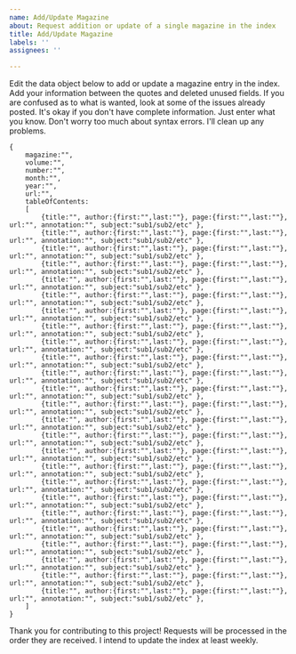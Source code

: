 ```yaml
---
name: Add/Update Magazine
about: Request addition or update of a single magazine in the index
title: Add/Update Magazine
labels: ''
assignees: ''

---
```

Edit the data object below to add or update a magazine entry in the index.  Add your information between the quotes and deleted unused fields.  If you are confused as to what is wanted, look at some of the issues already posted.  It's okay if you don't have complete information.  Just enter what you know.  Don't worry too much about syntax errors.  I'll clean up any problems.
```
{
	magazine:"",
	volume:"",
	number:"",
	month:"",
	year:"",
	url:"",
	tableOfContents:
	[
		{title:"", author:{first:"",last:""}, page:{first:"",last:""}, url:"", annotation:"", subject:"sub1/sub2/etc" },
		{title:"", author:{first:"",last:""}, page:{first:"",last:""}, url:"", annotation:"", subject:"sub1/sub2/etc" },
		{title:"", author:{first:"",last:""}, page:{first:"",last:""}, url:"", annotation:"", subject:"sub1/sub2/etc" },
		{title:"", author:{first:"",last:""}, page:{first:"",last:""}, url:"", annotation:"", subject:"sub1/sub2/etc" },
		{title:"", author:{first:"",last:""}, page:{first:"",last:""}, url:"", annotation:"", subject:"sub1/sub2/etc" },
		{title:"", author:{first:"",last:""}, page:{first:"",last:""}, url:"", annotation:"", subject:"sub1/sub2/etc" },
		{title:"", author:{first:"",last:""}, page:{first:"",last:""}, url:"", annotation:"", subject:"sub1/sub2/etc" },
		{title:"", author:{first:"",last:""}, page:{first:"",last:""}, url:"", annotation:"", subject:"sub1/sub2/etc" },
		{title:"", author:{first:"",last:""}, page:{first:"",last:""}, url:"", annotation:"", subject:"sub1/sub2/etc" },
		{title:"", author:{first:"",last:""}, page:{first:"",last:""}, url:"", annotation:"", subject:"sub1/sub2/etc" },
		{title:"", author:{first:"",last:""}, page:{first:"",last:""}, url:"", annotation:"", subject:"sub1/sub2/etc" },
		{title:"", author:{first:"",last:""}, page:{first:"",last:""}, url:"", annotation:"", subject:"sub1/sub2/etc" },
		{title:"", author:{first:"",last:""}, page:{first:"",last:""}, url:"", annotation:"", subject:"sub1/sub2/etc" },
		{title:"", author:{first:"",last:""}, page:{first:"",last:""}, url:"", annotation:"", subject:"sub1/sub2/etc" },
		{title:"", author:{first:"",last:""}, page:{first:"",last:""}, url:"", annotation:"", subject:"sub1/sub2/etc" },
		{title:"", author:{first:"",last:""}, page:{first:"",last:""}, url:"", annotation:"", subject:"sub1/sub2/etc" },
		{title:"", author:{first:"",last:""}, page:{first:"",last:""}, url:"", annotation:"", subject:"sub1/sub2/etc" },
		{title:"", author:{first:"",last:""}, page:{first:"",last:""}, url:"", annotation:"", subject:"sub1/sub2/etc" },
		{title:"", author:{first:"",last:""}, page:{first:"",last:""}, url:"", annotation:"", subject:"sub1/sub2/etc" },
		{title:"", author:{first:"",last:""}, page:{first:"",last:""}, url:"", annotation:"", subject:"sub1/sub2/etc" },
		{title:"", author:{first:"",last:""}, page:{first:"",last:""}, url:"", annotation:"", subject:"sub1/sub2/etc" },
		{title:"", author:{first:"",last:""}, page:{first:"",last:""}, url:"", annotation:"", subject:"sub1/sub2/etc" },
		{title:"", author:{first:"",last:""}, page:{first:"",last:""}, url:"", annotation:"", subject:"sub1/sub2/etc" },
		{title:"", author:{first:"",last:""}, page:{first:"",last:""}, url:"", annotation:"", subject:"sub1/sub2/etc" },
		{title:"", author:{first:"",last:""}, page:{first:"",last:""}, url:"", annotation:"", subject:"sub1/sub2/etc" },
	]
}
```
Thank you for contributing to this project! Requests will be processed in the order they are received.  I intend to update the index at least weekly.
